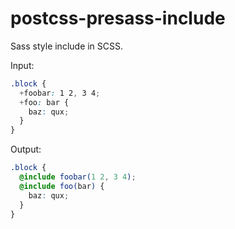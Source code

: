# postcss-presass-include
Sass style include in SCSS.

Input:
```scss
.block {
  +foobar: 1 2, 3 4;
  +foo: bar {
    baz: qux;
  }
}
```

Output:
```scss
.block {
  @include foobar(1 2, 3 4);
  @include foo(bar) {
    baz: qux;
  }
}
```
